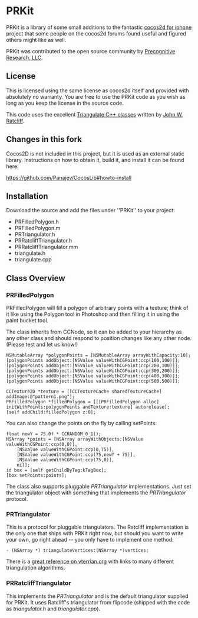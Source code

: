 PRKit
=====

PRKit is a library of some small additions to the fantastic <a href="http://cocos2d-iphone.org">cocos2d for iphone</a> project that some people on the cocos2d forums found useful and figured others might like as well.

PRKit was contributed to the open source community by <a href="http://precognitiveresearch.com">Precognitive Research, LLC</a>.

License
----------
This is licensed using the same license as cocos2d itself and provided with absolutely no warranty.  You are free to use the PRKit code as you wish as long as you keep the license in the source code.

This code uses the excellent <a href="http://www.flipcode.com/archives/Efficient_Polygon_Triangulation.shtml">Triangulate C++ classes</a> written by <a href="mailto:jratcliff@verant.com">John W. Ratcliff</a>.

Changes in this fork
--------------------

Cocos2D is not included in this project, but it is used as an external
static library.
Instructions on how to obtain it, build it, and install it can be found
here:

https://github.com/Panajev/CocosLib#howto-install

Installation
------------
Download the source and add the files under ''PRKit'' to your project:
* PRFilledPolygon.h
* PRFilledPolygon.m
* PRTriangulator.h
* PRRatcliffTriangulator.h
* PRRatcliffTriangulator.mm
* triangulate.h
* triangulate.cpp 

Class Overview
--------------
### PRFilledPolygon

PRFilledPolygon will fill a polygon of arbitrary points with a texture; think of it like using the Polygon tool in Photoshop and then filling it in using the paint bucket tool.

The class inherits from CCNode, so it can be added to your hierarchy as any other class and should respond to position changes like any other node. (Please test and let us know!)

    NSMutableArray *polygonPoints = [NSMutableArray arrayWithCapacity:10];
    [polygonPoints addObject:[NSValue valueWithCGPoint:ccp(100,100)]];
    [polygonPoints addObject:[NSValue valueWithCGPoint:ccp(200,100)]];
    [polygonPoints addObject:[NSValue valueWithCGPoint:ccp(300,200)]];
    [polygonPoints addObject:[NSValue valueWithCGPoint:ccp(400,300)]];
    [polygonPoints addObject:[NSValue valueWithCGPoint:ccp(500,500)]]; 
    
    CCTexture2D *texture = [[CCTextureCache sharedTextureCache] addImage:@"pattern1.png"];
    PRFilledPolygon *filledPolygon = [[[PRFilledPolygon alloc] initWithPoints:polygonPoints andTexture:texture] autorelease];
    [self addChild:filledPolygon z:0];

You can also change the points on the fly by calling setPoints:

    float newY = 75.0f * CCRANDOM_0_1();       
    NSArray *points = [NSArray arrayWithObjects:[NSValue valueWithCGPoint:ccp(0,0)], 
        [NSValue valueWithCGPoint:ccp(0,75)],
        [NSValue valueWithCGPoint:ccp(75,newY + 75)],
        [NSValue valueWithCGPoint:ccp(75,0)],
        nil];
    id box = [self getChildByTag:kTagBox];
    [box setPoints:points];

The class also supports pluggable <i>PRTriangulator</i> implementations. Just set the triangulator object with something that implements the <i>PRTriangulator</i> protocol.

### PRTriangulator

This is a protocol for pluggable triangulators.  The Ratcliff implementation is the only one that ships with PRKit right now, but should you want to write your own, go right ahead -- you only have to implement one method:

    - (NSArray *) triangulateVertices:(NSArray *)vertices;

There is a <a href="http://www.vterrain.org/Implementation/Libs/triangulate.html">great reference on vterrian.org</a> with links to many different triangulation algorithms.

### PRRatcliffTriangulator

This implements the <i>PRTriangulator</i> and is the default triangulator supplied for PRKit.  It uses Ratcliff's triangulator from flipcode (shipped with the code as <i>triangulator.h</i> and <i>triangulator.cpp</i>).
